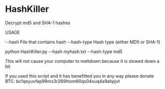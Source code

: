 # HashKiller
Decrypt md5 and SHA-1 hashes 

USAGE

--hash   File that contains hash
--hash-type  Hash type (either MD5 or SHA-1)

python HashKiller.py --hash myhash.txt --hash-type md5


This will not cause your computer to meltdown because it is slowed down a bit


If you used this script and it has benefitted you in any way please donate BTC:
bc1qeyuvfap99mx3r269htxm60qs04xuq4a9ahpjvt


